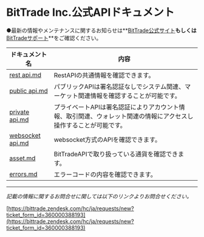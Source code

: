 
#  BitTrade Inc.公式APIドキュメント

●最新の情報やメンテナンスに関するお知らせは**[BitTrade公式サイト](https://www.bittrade.co.jp/ja-jp/)**もしくは**[BitTradeサポート](https://bittrade.zendesk.com/hc/ja)**をご確認ください。

ドキュメント名 | 内容
------------ | ------------
[rest api.md](./rest-api.md) | RestAPIの共通情報を確認できます。
[public api.md](./public-api.md) | パブリックAPIは署名認証なしでシステム関連、マーケット関連情報を確認することが可能です。
[private api.md](./private-api.md) | プライベートAPIは署名認証によりアカウント情報、取引関連、ウォレット関連の情報にアクセスし操作することが可能です。
[websocket api.md](./websocket-api.md) | websocket方式のAPIを確認できます。
[asset.md](./assets.md) | BitTradeAPIで取り扱っている通貨を確認できます。
[errors.md](./errors.md) | エラーコードの内容を確認できます。




------------------------------------------------------------------------------------------
_記載の情報に関するお問合せに関しては以下のリンクよりお問合せください。_

[https://bittrade.zendesk.com/hc/ja/requests/new?ticket_form_id=360000388193](https://bittrade.zendesk.com/hc/ja/requests/new?ticket_form_id=360000388193)


